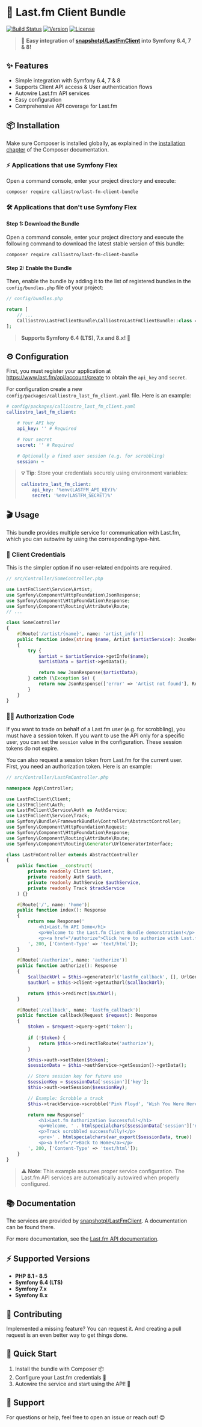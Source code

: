 # 🎵 Last.fm Client Bundle

[![Build Status](https://app.travis-ci.com/calliostro/last-fm-client-bundle.svg?branch=main)](https://www.travis-ci.com/github/calliostro/last-fm-client-bundle)
[![Version](https://poser.pugx.org/calliostro/last-fm-client-bundle/version)](https://packagist.org/packages/calliostro/last-fm-client-bundle)
[![License](https://poser.pugx.org/calliostro/last-fm-client-bundle/license)](https://packagist.org/packages/calliostro/last-fm-client-bundle)

> 🚀 **Easy integration of [snapshotpl/LastFmClient](https://github.com/snapshotpl/LastFmClient) into Symfony 6.4, 7 & 8!**

## ✨ Features

- Simple integration with Symfony 6.4, 7 & 8
- Supports Client API access & User authentication flows
- Autowire Last.fm API services
- Easy configuration
- Comprehensive API coverage for Last.fm

## 📦 Installation

Make sure Composer is installed globally, as explained in the
[installation chapter](https://getcomposer.org/doc/00-intro.md) of the Composer documentation.

### ⚡ Applications that use Symfony Flex

Open a command console, enter your project directory and execute:

```console
composer require calliostro/last-fm-client-bundle
```

### 🛠️ Applications that don't use Symfony Flex

#### Step 1: Download the Bundle

Open a command console, enter your project directory and execute the
following command to download the latest stable version of this bundle:

```console
composer require calliostro/last-fm-client-bundle
```

#### Step 2: Enable the Bundle

Then, enable the bundle by adding it to the list of registered bundles
in the `config/bundles.php` file of your project:

```php
// config/bundles.php

return [
    // ...
    Calliostro\LastFmClientBundle\CalliostroLastFmClientBundle::class => ['all' => true],
];
```

> **Supports Symfony 6.4 (LTS), 7.x and 8.x! 🎉**

## ⚙️ Configuration

First, you must register your application at https://www.last.fm/api/account/create to obtain the
`api_key` and `secret`.

For configuration create a new `config/packages/calliostro_last_fm_client.yaml` file. Here is an example:

```yaml
# config/packages/calliostro_last_fm_client.yaml
calliostro_last_fm_client:

    # Your API key
    api_key: '' # Required

    # Your secret
    secret: '' # Required

    # Optionally a fixed user session (e.g. for scrobbling)
    session: ~
```

> **💡 Tip**: Store your credentials securely using environment variables:
> ```yaml
> calliostro_last_fm_client:
>     api_key: '%env(LASTFM_API_KEY)%'
>     secret: '%env(LASTFM_SECRET)%'
> ```

## 🎬 Usage

This bundle provides multiple service for communication with Last.fm, which you can autowire by using the corresponding
type-hint.

### 🔑 Client Credentials

This is the simpler option if no user-related endpoints are required.

```php
// src/Controller/SomeController.php

use LastFmClient\Service\Artist;
use Symfony\Component\HttpFoundation\JsonResponse;
use Symfony\Component\HttpFoundation\Response;
use Symfony\Component\Routing\Attribute\Route;
// ...

class SomeController
{
    #[Route('/artist/{name}', name: 'artist_info')]
    public function index(string $name, Artist $artistService): JsonResponse
    {
        try {
            $artist = $artistService->getInfo($name);
            $artistData = $artist->getData();

            return new JsonResponse($artistData);
        } catch (\Exception $e) {
            return new JsonResponse(['error' => 'Artist not found'], Response::HTTP_NOT_FOUND);
        }
    }
}
```

### 🧑‍💻 Authorization Code

If you want to trade on behalf of a Last.fm user (e.g. for scrobbling), you must have a session token. If you want to
use the API only for a specific user, you can set the `session` value in the configuration. These session tokens do not
expire.

You can also request a session token from Last.fm for the current user. First, you need an authorization token. Here is
an example:

```php
// src/Controller/LastFmController.php

namespace App\Controller;

use LastFmClient\Client;
use LastFmClient\Auth;
use LastFmClient\Service\Auth as AuthService;
use LastFmClient\Service\Track;
use Symfony\Bundle\FrameworkBundle\Controller\AbstractController;
use Symfony\Component\HttpFoundation\Request;
use Symfony\Component\HttpFoundation\Response;
use Symfony\Component\Routing\Attribute\Route;
use Symfony\Component\Routing\Generator\UrlGeneratorInterface;

class LastFmController extends AbstractController
{
    public function __construct(
        private readonly Client $client,
        private readonly Auth $auth,
        private readonly AuthService $authService,
        private readonly Track $trackService
    ) {}

    #[Route('/', name: 'home')]
    public function index(): Response
    {
        return new Response('
            <h1>Last.fm API Demo</h1>
            <p>Welcome to the Last.fm Client Bundle demonstration!</p>
            <p><a href="/authorize">Click here to authorize with Last.fm</a></p>
        ', 200, ['Content-Type' => 'text/html']);
    }

    #[Route('/authorize', name: 'authorize')]
    public function authorize(): Response
    {
        $callbackUrl = $this->generateUrl('lastfm_callback', [], UrlGeneratorInterface::ABSOLUTE_URL);
        $authUrl = $this->client->getAuthUrl($callbackUrl);

        return $this->redirect($authUrl);
    }

    #[Route('/callback', name: 'lastfm_callback')]
    public function callback(Request $request): Response
    {
        $token = $request->query->get('token');
        
        if (!$token) {
            return $this->redirectToRoute('authorize');
        }

        $this->auth->setToken($token);
        $sessionData = $this->authService->getSession()->getData();

        // Store session key for future use
        $sessionKey = $sessionData['session']['key'];
        $this->auth->setSession($sessionKey);

        // Example: Scrobble a track
        $this->trackService->scrobble('Pink Floyd', 'Wish You Were Here', new \DateTime());

        return new Response('
            <h1>Last.fm Authorization Successful!</h1>
            <p>Welcome, ' . htmlspecialchars($sessionData['session']['name'] ?? 'Last.fm User') . '!</p>
            <p>Track scrobbled successfully!</p>
            <pre>' . htmlspecialchars(var_export($sessionData, true)) . '</pre>
            <p><a href="/">Back to Home</a></p>
        ', 200, ['Content-Type' => 'text/html']);
    }
}
```

> **⚠️ Note**: This example assumes proper service configuration. The Last.fm API services are automatically autowired when properly configured.

## 📚 Documentation

The services are provided by [snapshotpl/LastFmClient](https://github.com/snapshotpl/LastFmClient). A documentation can
be found there.

For more documentation, see the [Last.fm API documentation](http://www.last.fm/api).

## ⚡ Supported Versions

- **PHP 8.1 - 8.5**
- **Symfony 6.4 (LTS)**
- **Symfony 7.x**
- **Symfony 8.x**

## 🤝 Contributing

Implemented a missing feature? You can request it. And creating a pull request is an even better way to get things done.

## 🏁 Quick Start
1. Install the bundle with Composer 📦
2. Configure your Last.fm credentials 🔑
3. Autowire the service and start using the API! 🚀

## 💬 Support
For questions or help, feel free to open an issue or reach out! 😊
